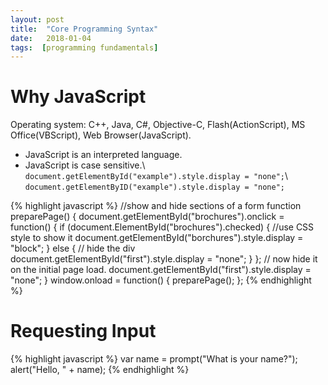 ```yaml
---
layout: post
title:  "Core Programming Syntax"
date:   2018-01-04
tags:  [programming fundamentals]
---
```

# Why JavaScript
Operating system: C++, Java, C#, Objective-C, Flash(ActionScript), MS Office(VBScript), Web Browser(JavaScript).
* JavaScript is an interpreted language.
* JavaScript is case sensitive.\\
`document.getElementById("example").style.display = "none";`\\
`document.getElementByID("example").style.display = "none";`

{% highlight javascript %}
//show and hide sections of a form
function preparePage() {
    document.getElementById("brochures").onclick = function() {
        if (document.ElementById("brochures").checked) {
            //use CSS style to show it
            document.getElementById("borchures").style.display = "block";
        } else {
            // hide the div
            document.getElementById("first").style.display = "none";
        }
    };
    // now hide it on the initial page load.
    document.getElementById("first").style.display = "none";
}
window.onload = function() {
    preparePage();
};
{% endhighlight %}

<!-- Creating first program in JavaScript -->
# Requesting Input
{% highlight javascript %}
var name = prompt("What is your name?");
alert("Hello, " + name);
{% endhighlight %}